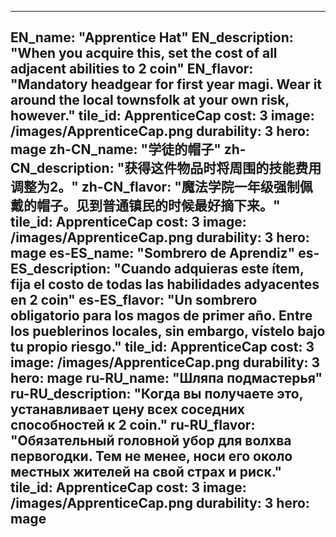 ---

EN_name: "Apprentice Hat"
EN_description: "When you acquire this, set the cost of all adjacent abilities to 2 coin"
EN_flavor: "Mandatory headgear for first year magi. Wear it around the local townsfolk at your own risk, however."
tile_id: ApprenticeCap
cost: 3
image: /images/ApprenticeCap.png
durability: 3
hero: mage
zh-CN_name: "学徒的帽子"
zh-CN_description: "获得这件物品时将周围的技能费用调整为2。"
zh-CN_flavor: "魔法学院一年级强制佩戴的帽子。见到普通镇民的时候最好摘下来。"
tile_id: ApprenticeCap
cost: 3
image: /images/ApprenticeCap.png
durability: 3
hero: mage
es-ES_name: "Sombrero de Aprendiz"
es-ES_description: "Cuando adquieras este ítem, fija el costo de todas las habilidades adyacentes en 2 coin"
es-ES_flavor: "Un sombrero obligatorio para los magos de primer año. Entre los pueblerinos locales, sin embargo, vístelo bajo tu propio riesgo."
tile_id: ApprenticeCap
cost: 3
image: /images/ApprenticeCap.png
durability: 3
hero: mage
ru-RU_name: "Шляпа подмастерья"
ru-RU_description: "Когда вы получаете это, устанавливает цену всех соседних способностей к 2 coin."
ru-RU_flavor: "Обязательный головной убор для волхва первогодки. Тем не менее, носи его около местных жителей на свой страх и риск."
tile_id: ApprenticeCap
cost: 3
image: /images/ApprenticeCap.png
durability: 3
hero: mage
---